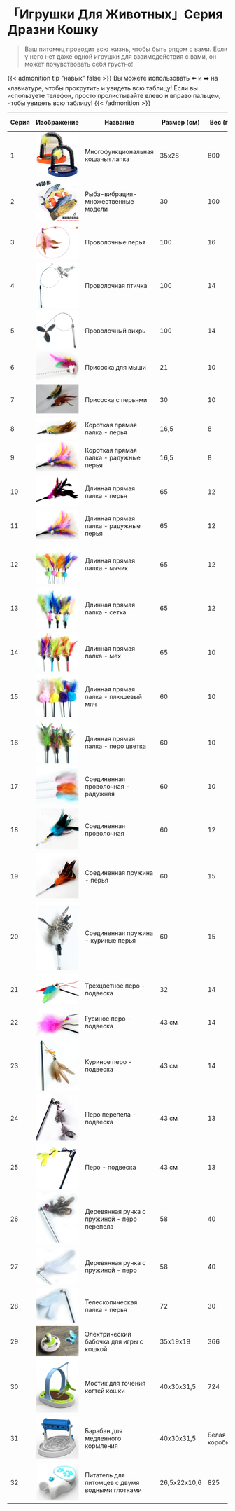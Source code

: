# 「Игрушки Для Животных」Серия Дразни Кошку

>Ваш питомец проводит всю жизнь, чтобы быть рядом с вами. Если у него нет даже одной игрушки для взаимодействия с вами, он может почувствовать себя грустно!

{{< admonition tip "навык" false >}}
Вы можете использовать ⬅️ и ➡️ на клавиатуре, чтобы прокрутить и увидеть всю таблицу! Если вы используете телефон, просто пролистывайте влево и вправо пальцем, чтобы увидеть всю таблицу!
{{< /admonition >}}

| Серия | Изображение | Название | Размер (см) | Вес (г) | Способ упаковки | Минимальный заказ |
|-------|-------------|----------|-------------|---------|-----------------|-------------------|
| 1     |![Серия Дразни Кошку](/images/pet/8-1.jpg)             | Многофункциональная кошачья лапка | 35x28 | 800     | Картонная коробка | 500               |
| 2     |![Серия Дразни Кошку](/images/pet/8-2.jpg)              | Рыба-вибрация-множественные модели | 30 | 100    | OPP               | 2000              |
| 3     |![Серия Дразни Кошку](/images/pet/8-3.jpg)              | Проволочные перья | 100 | 16               | Пакет OPP        | 3000              |
| 4     |![Серия Дразни Кошку](/images/pet/8-4.jpg)              | Проволочная птичка | 100 | 14             | Жемчужный пакет  | 500               |
| 5     |![Серия Дразни Кошку](/images/pet/8-5.jpg)              | Проволочный вихрь | 100 | 14               | Пузырчатая упаковка + Пакет OPP | 2000 |
| 6     |![Серия Дразни Кошку](/images/pet/8-6.jpg)              | Присоска для мыши | 21 | 10               | Пакет OPP        | 3000              |
| 7     |![Серия Дразни Кошку](/images/pet/8-7.jpg)              | Присоска с перьями | 30 | 10                | Пакет OPP        | 5000              |
| 8     |![Серия Дразни Кошку](/images/pet/8-8.jpg)              | Короткая прямая палка - перья | 16,5 | 8       | Пакет OPP        | 8000              |
| 9     |![Серия Дразни Кошку](/images/pet/8-9.jpg)              | Короткая прямая палка - радужные перья | 16,5 | 8 | Пакет OPP        | 1600              |
| 10    |![Серия Дразни Кошку](/images/pet/8-10.jpg)              | Длинная прямая палка - перья | 65 | 12         | Неупаковано      | 1600              |
| 11    |![Серия Дразни Кошку](/images/pet/8-11.jpg)              | Длинная прямая палка - радужные перья | 65 | 12 | Неупаковано | 1600            |
| 12    |![Серия Дразни Кошку](/images/pet/8-12.jpg)              | Длинная прямая палка - мячик | 65 | 12           | Неупаковано      | 3000              |
| 13    |![Серия Дразни Кошку](/images/pet/8-13.jpg)              | Длинная прямая палка - сетка | 65 | 12            | Неупаковано      | 2000              |
| 14    |![Серия Дразни Кошку](/images/pet/8-14.jpg)              | Длинная прямая палка - мех | 65 | 10               | Неупаковано      | 1600              |
| 15    |![Серия Дразни Кошку](/images/pet/8-15.jpg)              | Длинная прямая палка - плюшевый мяч | 60 | 10     | Неупаковано      | 1200              |
| 16    |![Серия Дразни Кошку](/images/pet/8-16.jpg)              | Длинная прямая палка - перо цветка | 60 | 10      | Неупаковано      | 3200              |
| 17    |![Серия Дразни Кошку](/images/pet/8-17.jpg)              | Соединенная проволочная - радужная | 60 | 10        | Пакет OPP        | 2000              |
| 18    |![Серия Дразни Кошку](/images/pet/8-18.jpg)              | Соединенная проволочная | 60 | 12               | Пакет OPP        | 2000              |
| 19    |![Серия Дразни Кошку](/images/pet/8-19.jpg)              | Соединенная пружина - перья | 60 | 15             | Пакет OPP        | 1600              |
| 20    |![Серия Дразни Кошку](/images/pet/8-20.jpg)              | Соединенная пружина - куриные перья | 60 | 15      | Пакет OPP        | 3000              |
| 21    |![Серия Дразни Кошку](/images/pet/8-21.jpg)              | Трехцветное перо - подвеска | 32 | 14              | Пакет OPP        | 1000              |
| 22    |![Серия Дразни Кошку](/images/pet/8-22.jpg)              | Гусиное перо - подвеска | 43 см | 14            | Пакет OPP        | 3000              |
| 23    |![Серия Дразни Кошку](/images/pet/8-23.jpg)              | Куриное перо - подвеска | 43 см | 14              | Пакет OPP        | 1000              |
| 24    |![Серия Дразни Кошку](/images/pet/8-24.jpg)              | Перо перепела - подвеска | 43 см | 13             | Пакет OPP        | 5000              |
| 25    |![Серия Дразни Кошку](/images/pet/8-25.jpg)              | Перо - подвеска | 43 см | 13                       | Пакет OPP        | 5000              |
| 26    |![Серия Дразни Кошку](/images/pet/8-26.jpg)              | Деревянная ручка с пружиной - перо перепела | 58 | 40 | Пакет OPP | 2000       |
| 27    |![Серия Дразни Кошку](/images/pet/8-27.jpg)              | Деревянная ручка с пружиной - перо | 58 | 40         | Пакет OPP        | 2000              |
| 28    |![Серия Дразни Кошку](/images/pet/8-28.jpg)              | Телескопическая палка - перья | 72 | 30             | Пакет OPP        | 2000              |
| 29    |![Серия Дразни Кошку](/images/pet/8-29.jpg)              | Электрический бабочка для игры с кошкой | 35x19x19 | 366 | Белая коробка | 5000         |
| 30    |![Серия Дразни Кошку](/images/pet/8-30.jpg)              | Мостик для точения когтей кошки | 40x30x31,5 | 724  | Белая коробка   | 5000              |
| 31    |![Серия Дразни Кошку](/images/pet/8-31.jpg)              | Барабан для медленного кормления | 40x30x31,5        | Белая коробка   | 5000              |
| 32    |![Серия Дразни Кошку](/images/pet/8-32.jpg)              | Питатель для питомцев с двумя водными глотками | 26,5x22x10,6 | 825 | Белая коробка | 5000 |

